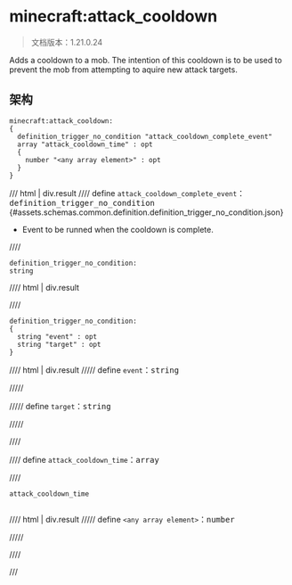# minecraft:attack_cooldown

> 文档版本：1.21.0.24

Adds a cooldown to a mob. The intention of this cooldown is to be used to prevent the mob from attempting to aquire new attack targets.

## 架构

```mcschema
minecraft:attack_cooldown:
{
  definition_trigger_no_condition "attack_cooldown_complete_event"
  array "attack_cooldown_time" : opt
  {
    number "<any array element>" : opt
  }
}

```

/// html | div.result
//// define
`attack_cooldown_complete_event`：<samp>definition_trigger_no_condition</samp> {#assets.schemas.common.definition.definition_trigger_no_condition.json}

- Event to be runned when the cooldown is complete.


////

```mcschema
definition_trigger_no_condition:
string

```

//// html | div.result

////


```mcschema
definition_trigger_no_condition:
{
  string "event" : opt
  string "target" : opt
}

```

//// html | div.result
///// define
`event`：<samp>string</samp>


/////


///// define
`target`：<samp>string</samp>


/////


////




//// define
`attack_cooldown_time`：<samp>array</samp>


////

<div class="language-text highlight"><span class="filename"><code>attack_cooldown_time</code></span><pre id="__code_1"><span></span></pre></div>

//// html | div.result
///// define
`<any array element>`：<samp>number</samp>


/////


////


///

